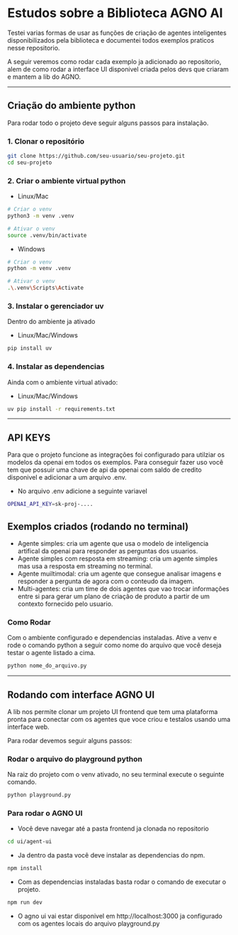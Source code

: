 # Estudos sobre a Biblioteca AGNO AI

Testei varias formas de usar as funções de criação de agentes inteligentes disponibilizados pela biblioteca e documentei todos exemplos praticos nesse repositorio.

A seguir veremos como rodar cada exemplo ja adicionado ao repositorio, alem de como rodar a interface UI disponivel criada pelos devs que criaram e mantem a lib do AGNO.

---

## Criação do ambiente python
Para rodar todo o projeto deve seguir alguns passos para instalação.

### 1. Clonar o repositório
```bash
git clone https://github.com/seu-usuario/seu-projeto.git
cd seu-projeto
```
### 2. Criar o ambiente virtual python
- Linux/Mac
```bash
# Criar o venv
python3 -m venv .venv

# Ativar o venv
source .venv/bin/activate
```
- Windows
```bash
# Criar o venv
python -m venv .venv

# Ativar o venv
.\.venv\Scripts\Activate
```
### 3. Instalar o gerenciador uv
Dentro do ambiente ja ativado
- Linux/Mac/Windows
```bash
pip install uv
```
### 4. Instalar as dependencias
Ainda com o ambiente virtual ativado:
- Linux/Mac/Windows
```bash
uv pip install -r requirements.txt
```

--- 

## API KEYS
Para que o projeto funcione as integrações foi configurado para utilziar os modelos da openai em todos os exemplos. Para conseguir fazer uso você tem que possuir uma chave de api da openai com saldo de credito disponivel e adicionar a um arquivo .env.

- No arquivo .env adicione a seguinte variavel
```bash
OPENAI_API_KEY=sk-proj-....
```

## Exemplos criados (rodando no terminal)

- Agente simples: cria um agente que usa o modelo de inteligencia artifical da openai para responder as perguntas dos usuarios.
- Agente simples com resposta em streaming: cria um agente simples mas usa a resposta em streaming no terminal.
- Agente muiltimodal: cria um agente que consegue analisar imagens e responder a pergunta de agora com o conteudo da imagem.
- Multi-agentes: cria um time de dois agentes que vao trocar informações entre si para gerar um plano de criação de produto a partir de um contexto fornecido pelo usuario.

### Como Rodar
Com o ambiente configurado e dependencias instaladas. 
Ative a venv e rode o comando python a seguir como nome do arquivo que você deseja testar o agente listado a cima.

```bash
python nome_do_arquivo.py
```

---

## Rodando com interface AGNO UI

A lib nos permite clonar um projeto UI frontend que tem uma plataforma pronta para conectar com os agentes que voce criou e testalos usando uma interface web.

Para rodar devemos seguir alguns passos:

### Rodar o arquivo do playground python
Na raiz do projeto com o venv ativado, no seu terminal execute o seguinte comando.
```bash
python playground.py
```

### Para rodar o AGNO UI
- Você deve navegar até a pasta frontend ja clonada no repositorio 
```bash
cd ui/agent-ui
```
- Ja dentro da pasta você deve instalar as dependencias do npm.
```bash
npm install
```
- Com as dependencias instaladas basta rodar o comando de executar o projeto.
```bash
npm run dev
```

- O agno ui vai estar disponivel em http://localhost:3000 ja configurado com os agentes locais do arquivo playground.py


